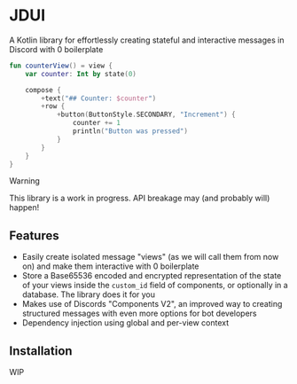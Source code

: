 # JDUI
A Kotlin library for effortlessly creating stateful and interactive messages in Discord with 0 boilerplate

```kt
fun counterView() = view {
    var counter: Int by state(0)

    compose {
        +text("## Counter: $counter")
        +row {
            +button(ButtonStyle.SECONDARY, "Increment") {
                counter += 1
                println("Button was pressed")
            }
        }
    }
}
```

> [!WARNING]  
> This library is a work in progress. API breakage may (and probably will) happen!

## Features
* Easily create isolated message "views" (as we will call them from now on) and make them interactive with 0 boilerplate
* Store a Base65536 encoded and encrypted representation of the state of your views inside the `custom_id` field of components, or optionally in a database. The library does it for you
* Makes use of Discords "Components V2", an improved way to creating structured messages with even more options for bot developers
* Dependency injection using global and per-view context

## Installation
WIP